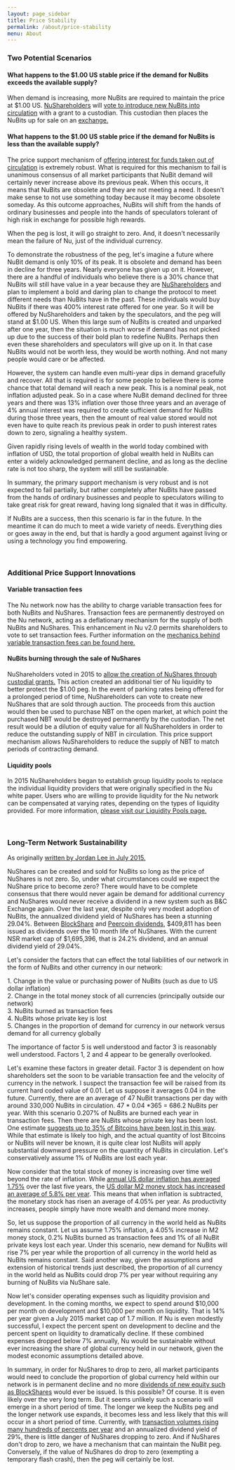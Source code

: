 ```yaml
---
layout: page_sidebar
title: Price Stability
permalink: /about/price-stability
menu: About
---
```

<h3>Two Potential Scenarios</h3>

<h4>What happens to the $1.00 US stable price if the demand for NuBits exceeds the available supply?</h4>

<p>When demand is increasing, more NuBits are required to maintain the price at $1.00 US. <a href="/nushares/introduction">NuShareholders</a> will <a href="/nushares/voting-mechanics#how-does-a-custodian-vote-work">vote to introduce new NuBits into circulation</a> with a grant to a custodian. This custodian then places the NuBits up for sale on an <a href="/exchanges">exchange.</a></p>

<h4>What happens to the $1.00 US stable price if the demand for NuBits is less than the available supply?</h4>

<p>The price support mechanism of <a href="/nushares/voting-mechanics#how-does-a-park-rate-vote-work">offering interest for funds taken out of circulation</a> is extremely robust. What is required for this mechanism to fail is unanimous consensus of all market participants that NuBit demand will certainly never increase above its previous peak. When this occurs, it means that NuBits are obsolete and they are not meeting a need. It doesn't make sense to not use something today because it may become obsolete someday. As this outcome approaches, NuBits will shift from the hands of ordinary businesses and people into the hands of speculators tolerant of high risk in exchange for possible high rewards.</p>

<p>When the peg is lost, it will go straight to zero. And, it doesn't necessarily mean the failure of Nu, just of the individual currency.</p>

<p>To demonstrate the robustness of the peg, let's imagine a future where NuBit demand is only 10% of its peak. It is obsolete and demand has been in decline for three years. Nearly everyone has given up on it. However, there are a handful of individuals who believe there is a 30% chance that NuBits will still have value in a year because they are <a href="/nushares/introduction">NuShareholders</a> and plan to implement a bold and daring plan to change the protocol to meet different needs than NuBits have in the past. These individuals would buy NuBits if there was 400% interest rate offered for one year. So it will be offered by NuShareholders and taken by the speculators, and the peg will stand at $1.00 US. When this large sum of NuBits is created and unparked after one year, then the situation is much worse if demand has not picked up due to the success of their bold plan to redefine NuBits. Perhaps then even these shareholders and speculators will give up on it. In that case NuBits would not be worth less, they would be worth nothing. And not many people would care or be affected.</p>

<p>However, the system can handle even multi-year dips in demand gracefully and recover. All that is required is for some people to believe there is some chance that total demand will reach a new peak. This is a nominal peak, not inflation adjusted peak. So in a case where NuBit demand declined for three years and there was 13% inflation over those three years and an average of 4% annual interest was required to create sufficient demand for NuBits during those three years, then the amount of real value stored would not even have to quite reach its previous peak in order to push interest rates down to zero, signaling a healthy system.</p>

<p>Given rapidly rising levels of wealth in the world today combined with inflation of USD, the total proportion of global wealth held in NuBits can enter a widely acknowledged permanent decline, and as long as the decline rate is not too sharp, the system will still be sustainable.</p>

<p>In summary, the primary support mechanism is very robust and is not expected to fail partially, but rather completely after NuBits have passed from the hands of ordinary businesses and people to speculators willing to take great risk for great reward, having long signaled that it was in difficulty.</p>

<p>If NuBits are a success, then this scenario is far in the future. In the meantime it can do much to meet a wide variety of needs. Everything dies or goes away in the end, but that is hardly a good argument against living or using a technology you find empowering.</p>
<br>
<h3>Additional Price Support Innovations</h3>

<h4>Variable transaction fees</h4>

<p>The Nu network now has the ability to charge variable transaction fees for both NuBits and NuShares. Transaction fees are permanently destroyed on the Nu network, acting as a deflationary mechanism for the supply of both NuBits and NuShares. This enhancement in Nu v2.0 permits shareholders to vote to set transaction fees. Further information on the <a href="https://nubits.com/nushares/voting-mechanics#how-does-a-transaction-fee-vote-work">mechanics behind variable transaction fees can be found here.</a></p>

<h4>NuBits burning through the sale of NuShares</h4>

<p>NuShareholders voted in 2015 to <a href="https://discuss.nubits.com/t/passed-motion-to-permit-nushare-custodians-and-burning-transactions/1155">allow the creation of NuShares through custodial grants.</a> This action created an additional tier of Nu liquidity to better protect the $1.00 peg. In the event of  parking rates being offered for a prolonged period of time, NuShareholders can vote to create new NuShares that are sold through auction. The proceeds from this auction would then be used to purchase NBT on the open market, at which point the purchased NBT would be destroyed permanently by the custodian. The net result would be a dilution of equity value for all NuShareholders in order to reduce the outstanding supply of NBT in circulation. This price support mechanism allows NuShareholders to reduce the supply of NBT to match periods of contracting demand.</p>

<h4>Liquidity pools</h4>

<p>In 2015 NuShareholders began to establish group liquidity pools to replace the individual liquidity providers that were originally specified in the Nu white paper. Users who are willing to provide liquidity for the Nu network can be compensated at varying rates, depending on the types of liquidity provided. For more information, <a href="/liquidity-pools">please visit our Liquidity Pools page.</a></p>
<br>
<h3>Long-Term Network Sustainability</h3>

<p>As originally <a href="https://discuss.nubits.com/t/what-happens-when-the-nushares-price-is-too-low-to-be-used-to-decrease-the-nubits-supply/2367/10">written by Jordan Lee in July 2015.</a></p>

<p>NuShares can be created and sold for NuBits so long as the price of NuShares is not zero. So, under what circumstances could we expect the NuShare price to become zero? There would have to be complete consensus that there would never again be demand for additional currency and NuShares would never receive a dividend in a new system such as B&C Exchange again. Over the last year, despite only very modest adoption of NuBits, the annualized dividend yield of NuShares has been a stunning 29.04%. Between <a href="https://bitcointalk.org/index.php?topic=1033773.0">BlockShare</a> and <a href="https://discuss.nubits.com/c/nushares/dividends">Peercoin dividends</a>, $409,811 has been issued as dividends over the 10 month life of NuShares. With the current NSR market cap of $1,695,396, that is 24.2% dividend, and an annual dividend yield of 29.04%.</p>

<p>Let's consider the factors that can effect the total liabilities of our network in the form of NuBits and other currency in our network:</p>

   <p> 1. Change in the value or purchasing power of NuBits (such as due to US dollar inflation)<br>
    2. Change in the total money stock of all currencies (principally outside our network)<br>
    3. NuBits burned as transaction fees<br>
    4. NuBits whose private key is lost<br>
    5. Changes in the proportion of demand for currency in our network versus demand for all currency globally</p>

<p>The importance of factor 5 is well understood and factor 3 is reasonably well understood. Factors 1, 2 and 4 appear to be generally overlooked.</p>

<p>Let's examine these factors in greater detail. Factor 3 is dependent on how shareholders set the soon to be variable transaction fee and the velocity of currency in the network. I suspect the transaction fee will be raised from its current hard coded value of 0.01. Let us suppose it averages 0.04 in the future. Currently, there are an average of 47 NuBit transactions per day with around 330,000 NuBits in circulation. 47 * 0.04 *365 = 686.2 NuBits per year. With this scenario 0.207% of NuBits are burned each year in transaction fees. Then there are NuBits whose private key has been lost. One estimate <a href="http://www.coinbuzz.com/2015/03/31/23-bitcoins-mined-13-may-lost/">suggests up to 35% of Bitcoins have been lost in this way</a>. While that estimate is likely too high, and the actual quantity of lost Bitcoins or NuBits will never be known, it is quite clear lost NuBits will apply substantial downward pressure on the quantity of NuBits in circulation. Let's conservatively assume 1% of NuBits are lost each year.</p>

<p>Now consider that the total stock of money is increasing over time well beyond the rate of inflation. While <a href="http://www.bls.gov/data/inflation_calculator.htm">annual US dollar inflation has averaged 1.75%</a> over the last five years, the <a href="https://research.stlouisfed.org/fred2/series/M2">US dollar M2 money stock has increased an average of 5.8% per year</a>. This means that when inflation is subtracted, the monetary stock has risen an average of 4.05% per year. As productivity increases, people simply have more wealth and demand more money.</p>

<p>So, let us suppose the proportion of all currency in the world held as NuBits remains constant. Let us assume 1.75% inflation, a 4.05% increase in M2 money stock, 0.2% NuBits burned as transaction fees and 1% of all NuBit private keys lost each year. Under this scenario, new demand for NuBits will rise 7% per year while the proportion of all currency in the world held as NuBits remains constant. Said another way, given the assumptions and extension of historical trends just described, the proportion of all currency in the world held as NuBits could drop 7% per year without requiring any burning of NuBits via NuShare sale.</p>

<p>Now let's consider operating expenses such as liquidity provision and development. In the coming months, we expect to spend around $10,000 per month on development and $10,000 per month on liquidity. That is 14% per year given a July 2015 market cap of 1.7 million. If Nu is even modestly successful, I expect the percent spent on development to decline and the percent spent on liquidity to dramatically decline. If these combined expenses dropped below 7% annually, Nu would be sustainable without ever increasing the share of global currency held in our network, given the modest economic assumptions detailed above.</p>

<p>In summary, in order for NuShares to drop to zero, all market participants would need to conclude the proportion of global currency held within our network is in permanent decline and no more <a href="https://bitcointalk.org/index.php?topic=1033773.0">dividends of new equity such as BlockShares</a> would ever be issued. Is this possible? Of course. It is even likely over the very long term. But it seems unlikely such a scenario will emerge in a short period of time. The longer we keep the NuBits peg and the longer network use expands, it becomes less and less likely that this will occur in a short period of time. Currently, with <a href="https://discuss.nubits.com/t/nubit-transaction-volume-up-249-in-six-months/2169">transaction volumes rising many hundreds of percents per year</a> and an annualized dividend yield of 29%, there is little danger of NuShares dropping to zero. And if NuShares don't drop to zero, we have a mechanism that can maintain the NuBit peg. Conversely, if the value of NuShares do drop to zero (exempting a temporary flash crash), then the peg will certainly be lost.</p>
